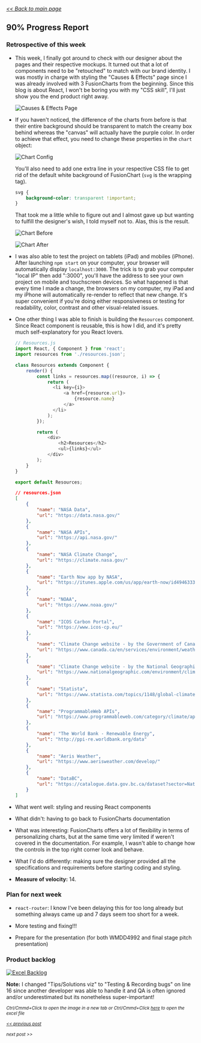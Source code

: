 _[<< Back to main page](https://maggievu.github.io/learning-reactjs/)_

## 90% Progress Report

### Retrospective of this week

- This week, I finally got around to check with our designer about the pages and their respective mockups. It turned out that a lot of components need to be "retouched" to match with our brand identity. I was mostly in charge with styling the "Causes & Effects" page since I was already involved with 3 FusionCharts from the beginning. Since this blog is about React, I won't be boring you with my "CSS skill", I'll just show you the end product right away.

    ![Causes & Effects Page](../assets/images/week-11-19/causes-effects.png "Causes & Effects Page")

- If you haven't noticed, the difference of the charts from before is that their entire background should be transparent to match the creamy box behind whereas the "canvas" will actually have the purple color. In order to achieve that effect, you need to change these properties in the ```chart``` object:

    ![Chart Config](../assets/images/week-11-19/chartConfig.png "Chart Config")

    You'll also need to add one extra line in your respective CSS file to get rid of the default white background of FusionChart (```svg``` is the wrapping tag).

    ```css
    svg {
        background-color: transparent !important;
    }
    ```

    That took me a little while to figure out and I almost gave up but wanting to fulfill the designer's wish, I told myself not to. Alas, this is the result.

    ![Chart Before](../assets/images/week-11-19/tempChart-before.png "Chart Before")

    ![Chart After](../assets/images/week-11-19/tempChart-after.png "Chart After")


- I was also able to test the project on tablets (iPad) and mobiles (iPhone). After launching ```npm start``` on your computer, your browser will automatically display ```localhost:3000```. The trick is to grab your computer "local IP" then add ":3000", you'll have the address to see your own project on mobile and touchscreen devices. So what happened is that every time I made a change, the browsers on my computer, my iPad and my iPhone will automatically re-render to reflect that new change. It's super convenient if you're doing either responsiveness or testing for readability, color, contrast and other visual-related issues.

- One other thing I was able to finish is building the ```Resources``` component. Since React component is reusable, this is how I did, and it's pretty much self-explanatory for you React lovers.

    ```js
    // Resources.js
    import React, { Component } from 'react';
    import resources from './resources.json';

    class Resources extends Component {
        render() {
            const links = resources.map((resource, i) => {
                return (
                  <li key={i}>
                      <a href={resource.url}>
                          {resource.name}
                      </a>
                  </li>
                );
            });

            return (
                <div>
                    <h2>Resources</h2>
                    <ul>{links}</ul>
                </div>
            );
        }
    }

    export default Resources;
    ```

    ```json
    // resources.json
    [
        {
            "name": "NASA Data",
            "url": "https://data.nasa.gov/"
        },
        {
            "name": "NASA APIs",
            "url": "https://api.nasa.gov/"
        },
        {
            "name": "NASA Climate Change",
            "url": "https://climate.nasa.gov/"
        },
        {
            "name": "Earth Now app by NASA",
            "url": "https://itunes.apple.com/us/app/earth-now/id494633346?mt=8"
        },
        {
            "name": "NOAA",
            "url": "https://www.noaa.gov/"
        },
        {
            "name": "ICOS Carbon Portal",
            "url": "https://www.icos-cp.eu/"
        },
        {
            "name": "Climate Change website - by the Government of Canada",
            "url": "https://www.canada.ca/en/services/environment/weather/climatechange.html"
        },
        {
            "name": "Climate Change website - by the National Geographic",
            "url": "https://www.nationalgeographic.com/environment/climate-change/"
        },
        {
            "name": "Statista",
            "url": "https://www.statista.com/topics/1148/global-climate-change/ "
        },
        {
            "name": "ProgrammableWeb APIs",
            "url": "https://www.programmableweb.com/category/climate/api"
        },
        {
            "name": "The World Bank - Renewable Energy",
            "url": "http://ppi-re.worldbank.org/data"
        },
        {
            "name": "Aeris Weather",
            "url": "https://www.aerisweather.com/develop/"
        },
        {
            "name": "DataBC",
            "url": "https://catalogue.data.gov.bc.ca/dataset?sector=Natural+Resources&download_audience=Public"
        }
    ]
    ```

- What went well: styling and reusing React components

- What didn't: having to go back to FusionCharts documentation

- What was interesting: FusionCharts offers a lot of flexibility in terms of personalizing charts, but at the same time very limited if weren't covered in the documentation. For example, I wasn't able to change how the controls in the top right corner look and behave.

- What I'd do differently: making sure the designer provided all the specifications and requirements before starting coding and styling.

- __Measure of velocity:__ 14.

### Plan for next week

- ```react-router```: I know I've been delaying this for too long already but something always came up and 7 days seem too short for a week.

- More testing and fixing!!!

- Prepare for the presentation (for both WMDD4992 and final stage pitch presentation)

### Product backlog

[![Excel Backlog](../assets/images/week-11-19/project-90.png "Excel Backlog")](https://maggievu.github.io/learning-reactjs/assets/images/week-11-19/project-90.png)

__Note:__ I changed "Tips/Solutions viz" to "Testing & Recording bugs" on line 16 since another developer was able to handle it and QA is often ignored and/or underestimated but its nonetheless super-important!

_<sub>Ctrl/Cmmd+Click to open the image in a new tab or Ctrl/Cmmd+Click [here](https://drive.google.com/open?id=18PGWuh6UoTUE69R7_MoA-4jQ9zRPGQdT) to open the excel file</sub>_


_<sub>[<< previous post](week-11-12)</sub>_

_<sub>next post >>[](week-11-26)</sub>_
